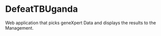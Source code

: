 # DefeatTBUganda
Web application that picks geneXpert Data and displays the results to the Management. 
